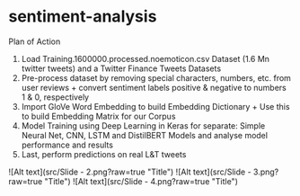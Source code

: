 # sentiment-analysis

Plan of Action
1. Load Training.1600000.processed.noemoticon.csv Dataset (1.6 Mn twitter tweets) and a Twitter Finance Tweets Datasets
2. Pre-process dataset by removing special characters, numbers, etc. from user reviews + convert sentiment labels positive & negative to numbers 1 & 0, respectively
3. Import GloVe Word Embedding to build Embedding Dictionary + Use this to build Embedding Matrix for our Corpus
4. Model Training using Deep Learning in Keras for separate: Simple Neural Net, CNN, LSTM and DistilBERT Models and analyse model performance and results
5. Last, perform predictions on real L&T tweets

![Alt text](src/Slide - 2.png?raw=true "Title")
![Alt text](src/Slide - 3.png?raw=true "Title")
![Alt text](src/Slide - 4.png?raw=true "Title")
